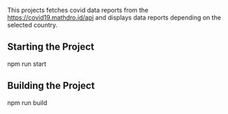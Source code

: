 This projects fetches covid data reports from the https://covid19.mathdro.id/api and displays data reports depending on the selected country.

## Starting the Project
npm run start

## Building the Project
npm run build

